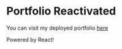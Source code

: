 # Portfolio Reactivated

You can visit my deployed portfolio <a href="https://mlanglois333.github.io/Portfolio-Reactivated/"> here </a>

Powered by React!
